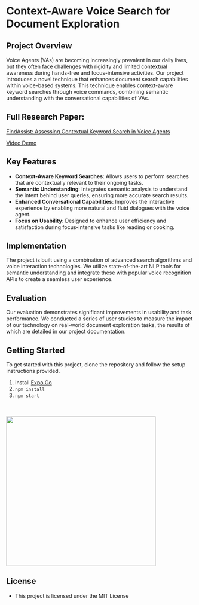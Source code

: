 # Context-Aware Voice Search for Document Exploration

## Project Overview
Voice Agents (VAs) are becoming increasingly prevalent in our daily lives, but they often face challenges with rigidity and limited contextual awareness during hands-free and focus-intensive activities. Our project introduces a novel technique that enhances document search capabilities within voice-based systems. This technique enables context-aware keyword searches through voice commands, combining semantic understanding with the conversational capabilities of VAs.

## Full Research Paper:
[FindAssist: Assessing Contextual Keyword Search in Voice Agents](./FindAssist-%20Assessing%20Contextual%20Keyword%20Search%20in%20Voice%20Agents.pdf)

[Video Demo](https://drive.google.com/file/d/1t-sg5y0Ye4MF1bWVzpLlsdEVN4XCTPPA/view)

## Key Features
- **Context-Aware Keyword Searches**: Allows users to perform searches that are contextually relevant to their ongoing tasks.
- **Semantic Understanding**: Integrates semantic analysis to understand the intent behind user queries, ensuring more accurate search results.
- **Enhanced Conversational Capabilities**: Improves the interactive experience by enabling more natural and fluid dialogues with the voice agent.
- **Focus on Usability**: Designed to enhance user efficiency and satisfaction during focus-intensive tasks like reading or cooking.

## Implementation
The project is built using a combination of advanced search algorithms and voice interaction technologies. We utilize state-of-the-art NLP tools for semantic understanding and integrate these with popular voice recognition APIs to create a seamless user experience.

## Evaluation
Our evaluation demonstrates significant improvements in usability and task performance. We conducted a series of user studies to measure the impact of our technology on real-world document exploration tasks, the results of which are detailed in our project documentation.

## Getting Started
To get started with this project, clone the repository and follow the setup instructions provided.

1. install [Expo Go](https://expo.dev/go)
2. `npm install`
3. `npm start`

</br></br>
<img src="https://github.com/user-attachments/assets/23d8a6aa-bd9b-4dd6-a04b-e35d7fa83471" width="400px">


## License
- This project is licensed under the MIT License
